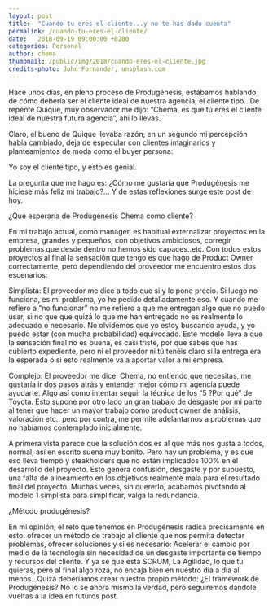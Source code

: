 ```yaml
---
layout: post
title:  "Cuando tu eres el cliente...y no te has dado cuenta"
permalink: /cuando-tu-eres-el-cliente/
date:   2018-09-19 09:00:00 +0200
categories: Personal
author: chema
thumbnail: /public/img/2018/cuando-eres-el-cliente.jpg
credits-photo: John Fornander, unsplash.com
---
```


Hace unos días, en pleno proceso de Produgénesis, estábamos hablando de cómo debería ser el cliente ideal de nuestra agencia, el cliente tipo...De repente Quique, muy observador me dijo: “Chema, es que tú eres el cliente ideal de nuestra futura agencia”, ahí lo llevas.

Claro, el bueno de Quique llevaba razón, en un segundo mi percepción había cambiado, deja de especular con clientes imaginarios y planteamientos de moda como el buyer persona:

Yo soy el cliente tipo, y esto es genial. 

La pregunta que me hago es: ¿Cómo me gustaría que Produgénesis me hiciese más feliz mi trabajo?… Y de estas reflexiones surge este post de hoy. 

¿Que esperaría de Produgénesis Chema como cliente?

En mi trabajo actual, como manager, es habitual externalizar proyectos en la empresa, grandes y pequeños, con objetivos ambiciosos, corregir problemas que desde dentro no hemos sido capaces..etc. Con todos estos proyectos al final la sensación que tengo es que hago de Product Owner correctamente,  pero dependiendo del proveedor me encuentro estos dos escenarios:

Simplista: El proveedor me dice a todo que si y le pone precio. Si luego no funciona, es mi problema, yo he pedido detalladamente eso. Y cuando me refiero a “no funcionar” no me refiero a que me entregan algo que no puedo usar, si no que que quizá lo que me han entregado no es realmente lo adecuado o necesario. No olvidemos que yo estoy buscando ayuda, y yo puedo estar (con mucha probabilidad) equivocado.  Este modelo lleva a que la  sensación final no es buena, es casi triste, por que sabes que has cubierto expediente, pero ni el proveedor ni tú tenéis claro si la entrega era la esperada o si esto realmente va a aportar valor a mi empresa. 

Complejo: El proveedor me dice: Chema, no entiendo que necesitas, me gustaría ir dos pasos atrás y entender mejor cómo mi agencia puede ayudarte. Algo así como intentar seguir la técnica de los “5 ?Por qué” de Toyota.  Esto supone por otro lado un gran trabajo de desgaste por mi parte al tener que hacer un mayor trabajo como product owner de análisis, valoración etc.. pero por contra, me permite adelantarnos a problemas que no habíamos contemplado inicialmente. 

A primera vista parece que la solución dos es al que más nos gusta a todos, normal, así en escrito suena muy bonito.  Pero hay un problema, y es que eso lleva tiempo y steakholders que no están implicados 100% en el desarrollo del proyecto. Esto genera confusión, desgaste y por supuesto, una falta de alineamiento en los objetivos realmente mala para el resultado final del proyecto.  Muchas veces, sin quererlo, acabamos pivotando al modelo 1 simplista para simplificar, valga la redundancia.

¿Método produgénesis?

En mi opinión, el reto que tenemos en Produgénesis radica precisamente en esto: ofrecer un método de trabajo al cliente que nos permita detectar problemas, ofrecer soluciones y si es necesario:  Acelerar el cambio por medio de la tecnología sin necesidad de un desgaste importante de tiempo y recursos del cliente. Y ya sé que está SCRUM, La Agilidad, lo que tu quieras, pero al final algo roza, no encaja bien en nuestro día a día al menos...Quizá deberíamos crear nuestro propio método: ¿El framework de Produgénesis? No lo sé ahora mismo la verdad, pero seguiremos dándole vueltas a la idea en futuros post.
